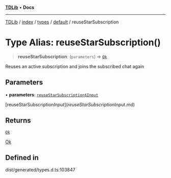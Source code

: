 [**TDLib**](../../../../../../README.md) • **Docs**

***

[TDLib](../../../../../../modules.md) / [index](../../../../../README.md) / [types](../../../README.md) / [default](../README.md) / reuseStarSubscription

# Type Alias: reuseStarSubscription()

> **reuseStarSubscription**: (`parameters`) => [`Ok`](Ok-1.md)

Reuses an active subscription and joins the subscribed chat again

## Parameters

• **parameters**: [`reuseStarSubscription$Input`](reuseStarSubscription$Input.md)

[reuseStarSubscription$Input](reuseStarSubscription$Input.md)

## Returns

[`Ok`](Ok-1.md)

[Ok](Ok-1.md)

## Defined in

dist/generated/types.d.ts:103847
